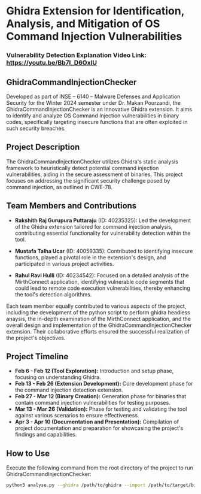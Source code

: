 # Ghidra Extension for Identification, Analysis, and Mitigation of OS Command Injection Vulnerabilities

### Vulnerability Detection Explanation Video Link: https://youtu.be/Bb7l_D6OxlU

## GhidraCommandInjectionChecker

Developed as part of INSE – 6140 – Malware Defenses and Application Security for the Winter 2024 semester under Dr. Makan Pourzandi, the GhidraCommandInjectionChecker is an innovative Ghidra extension. It aims to identify and analyze OS Command Injection vulnerabilities in binary codes, specifically targeting insecure functions that are often exploited in such security breaches.

## Project Description

The GhidraCommandInjectionChecker utilizes Ghidra's static analysis framework to heuristically detect potential command injection vulnerabilities, aiding in the secure assessment of binaries. This project focuses on addressing the significant security challenge posed by command injection, as outlined in CWE-78.

## Team Members and Contributions

- **Rakshith Raj Gurupura Puttaraju** (ID: 40235325): Led the development of the Ghidra extension tailored for command injection analysis, contributing essential functionality for vulnerability detection within the tool.
  
- **Mustafa Talha Ucar** (ID: 40059335): Contributed to identifying insecure functions, played a pivotal role in the extension's design, and participated in various project activities.
  
- **Rahul Ravi Hulli** (ID: 40234542): Focused on a detailed analysis of the MirthConnect application, identifying vulnerable code segments that could lead to remote code execution vulnerabilities, thereby enhancing the tool's detection algorithms.

Each team member equally contributed to various aspects of the project, including the development of the python script to perform ghidra headless anaysis, the in-depth examination of the MirthConnect application, and the overall design and implementation of the GhidraCommandInjectionChecker extension. Their collaborative efforts ensured the successful realization of the project's objectives.

## Project Timeline

- **Feb 6 - Feb 12 (Tool Exploration):** Introduction and setup phase, focusing on understanding Ghidra.
- **Feb 13 - Feb 26 (Extension Development):** Core development phase for the command injection detection extension.
- **Feb 27 - Mar 12 (Binary Creation):** Generation phase for binaries that contain command injection vulnerabilities for testing purposes.
- **Mar 13 - Mar 26 (Validation):** Phase for testing and validating the tool against various scenarios to ensure effectiveness.
- **Apr 3 - Apr 10 (Documentation and Presentation):** Compilation of project documentation and preparation for showcasing the project's findings and capabilities.

## How to Use

Execute the following command from the root directory of the project to run GhidraCommandInjectionChecker:

```bash
python3 analyse.py --ghidra /path/to/ghidra --import /path/to/target/binary
